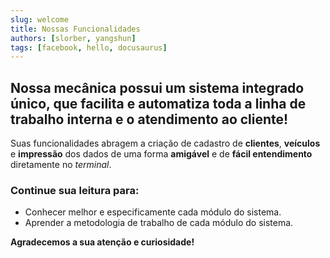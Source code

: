 ```yaml
---
slug: welcome
title: Nossas Funcionalidades
authors: [slorber, yangshun]
tags: [facebook, hello, docusaurus]
---
```


## Nossa mecânica possui um sistema integrado único, que facilita e automatiza toda a linha de trabalho interna e o atendimento ao cliente!

Suas funcionalidades abragem a criação de cadastro de **clientes**, **veículos** e **impressão** dos dados de uma forma **amigável** e de **fácil entendimento** diretamente no *terminal*.

### Continue sua leitura para:

- Conhecer melhor e especificamente cada módulo do sistema.
- Aprender a metodologia de trabalho de cada módulo do sistema.

**Agradecemos a sua atenção e curiosidade!**